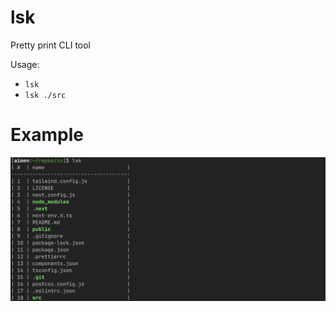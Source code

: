 # lsk
Pretty print CLI tool

Usage:
- `lsk`
- `lsk ./src`

# Example
<img align="center" src="./docs/example.png" />
